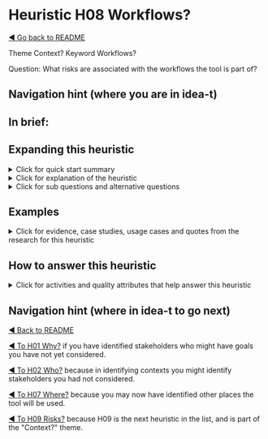 
# Heuristic H08 Workflows?

[◄ Go back to README](../README.md)

Theme Context?  Keyword Workflows?

Question: What risks are associated with the workflows the tool is part of?

## Navigation hint (where you are in idea-t)

## In brief:


## Expanding this heuristic
<details close>
  <summary>Click for quick start summary
  </summary> 

some words of summary

</details>

<details close>
  <summary>Click for explanation of the heuristic
  </summary> 

some words of explanation

</details>

<details close>
  
  <summary>Click for sub questions and alternative questions
  </summary> 

### Sub questions and alternative questions

### Role-based alternative questions



### Not? 
What is not a risk for workflows the tool is part of?
 

- maybe a list here

### Else?
What other risks might be affected by the tool?



</details>

## Examples

<details close>
  
  <summary>Click for evidence, case studies, usage cases and quotes from the research for this heuristic
  </summary> 
  
### Usage cases

### Case studies examples

### Quotes from research participants


</details>

## How to answer this heuristic

<details close>
  
  <summary>Click for activities and quality attributes that help answer this heuristic
  </summary> 
  
### Activities
### Quality Attributes


</details>

## Navigation hint (where in idea-t to go next)

[◄ Back to README](../README.md)

[◄ To H01 Why?](../Heuristics/H01-Why.md)  if you have identified stakeholders who might have goals you have not yet considered. 

[◄ To H02 Who?](../Heuristics/H02-Who.md)  because in identifying contexts you might identify stakeholders you had not considered.

[◄ To H07 Where?](../Heuristics/H07-Where.md)  because you may now have identified other places the tool will be used.

[◄ To H09 Risks?](../Heuristics/H09-Risks.md) because H09 is the next heuristic in the list, and is part of the "Context?" theme.
